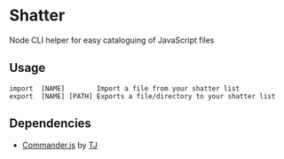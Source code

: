 # Shatter
Node CLI helper for easy cataloguing of JavaScript files

## Usage
```
import  [NAME]        Import a file from your shatter list 
export  [NAME] [PATH] Exports a file/directory to your shatter list
```

## Dependencies 
- [Commander.js](https://github.com/tj/commander.js/) by [TJ](https://github.com/tj)